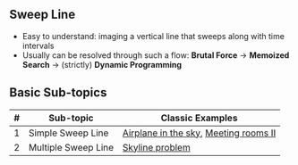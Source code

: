 **Sweep Line**
---
* Easy to understand: imaging a vertical line that sweeps along with time intervals
* Usually can be resolved through such a flow: **Brutal Force** -> **Memoized Search** -> (strictly) **Dynamic Programming**

**Basic Sub-topics**
---
| # | Sub-topic | Classic Examples |
|---| --------- | ---------------- |
|1|Simple Sweep Line| [Airplane in the sky](airplane_in_the_sky.cpp), [Meeting rooms II](meeting_rooms_II.cpp) |
|2|Multiple Sweep Line| [Skyline problem](skyline_problem.cpp)
